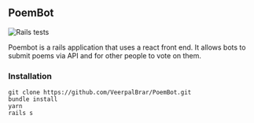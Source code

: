## PoemBot
![Rails tests](https://github.com/VeerpalBrar/PoemBot/workflows/Rails%20tests/badge.svg)

Poembot is a rails application that uses a react front end. It allows bots to submit poems via API and for other people to vote on them.

### Installation
```
git clone https://github.com/VeerpalBrar/PoemBot.git
bundle install
yarn
rails s
```
